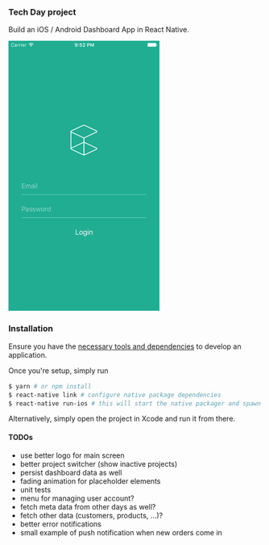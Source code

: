 ### Tech Day project
Build an iOS / Android Dashboard App in React Native.

<img src="home.png" alt="Home screen" width="300">

### Installation
Ensure you have the [necessary tools and dependencies](https://facebook.github.io/react-native/docs/getting-started.html) to develop an application.

Once you're setup, simply run

```bash
$ yarn # or npm install
$ react-native link # configure native package dependencies
$ react-native run-ios # this will start the native packager and spawn the iOS simulator
```

Alternatively, simply open the project in Xcode and run it from there.


#### TODOs
- use better logo for main screen
- better project switcher (show inactive projects)
- persist dashboard data as well
- fading animation for placeholder elements
- unit tests
- menu for managing user account?
- fetch meta data from other days as well?
- fetch other data (customers, products, ...)?
- better error notifications
- small example of push notification when new orders come in
